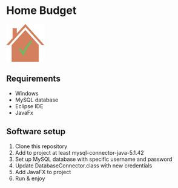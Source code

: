 # Home Budget

<img height="100" src="resources/HBLogo.png">

## Requirements
- Windows
- MySQL database
- Eclipse IDE
- JavaFx

## Software setup
1. Clone this repository
2. Add to project at least mysql-connector-java-5.1.42
3. Set up MySQL database with specific username and password
4. Update DatabaseConnector.class with new credentials
5. Add JavaFX to project
6. Run & enjoy 
